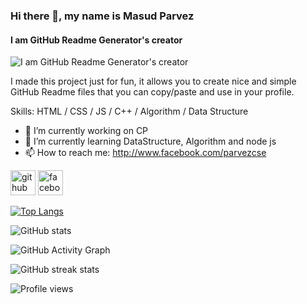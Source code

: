 ### Hi there 👋, my name is Masud Parvez
#### I am GitHub Readme Generator's creator
![I am GitHub Readme Generator's creator](https://arturssmirnovs.github.io/github-profile-readme-generator/images/banner.png)

I made this project just for fun, it allows you to create nice and simple GitHub Readme files that you can copy/paste and use in your profile.

Skills: HTML / CSS / JS / C++ / Algorithm / Data Structure

- 🔭 I’m currently working on CP 
- 🌱 I’m currently learning DataStructure, Algorithm and node js 
- 📫 How to reach me: http://www.facebook.com/parvezcse 


[<img src='https://cdn.jsdelivr.net/npm/simple-icons@3.0.1/icons/github.svg' alt='github' height='40'>](https://github.com/https://github.com/MasudParvez35)  [<img src='https://cdn.jsdelivr.net/npm/simple-icons@3.0.1/icons/facebook.svg' alt='facebook' height='40'>](https://www.facebook.com/http://www.facebook.com/parvezcse)  

[![Top Langs](https://github-readme-stats.vercel.app/api/top-langs/?username=https://github.com/MasudParvez35)](https://github.com/anuraghazra/github-readme-stats)

![GitHub stats](https://github-readme-stats.vercel.app/api?username=https://github.com/MasudParvez35&show_icons=true)  

![GitHub Activity Graph](https://activity-graph.herokuapp.com/graph?username=https://github.com/MasudParvez35)  

![GitHub streak stats](https://streak-stats.demolab.com/?user=https://github.com/MasudParvez35)  

![Profile views](https://gpvc.arturio.dev/https://github.com/MasudParvez35)  
